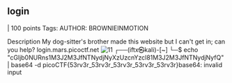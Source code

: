 ## login
 | 100 points
Tags: 
AUTHOR: BROWNIEINMOTION

Description
My dog-sitter's brother made this website but I can't get in; can you help?
login.mars.picoctf.net
![11](https://github.com/fahimalshihab/PicoCTF/assets/97816146/294feabd-3782-4cc5-be4f-9ee8090cd272)
┌──(iftx㉿kali)-[~]
└─$ echo "cGljb0NURns1M3J2M3JfNTNydjNyXzUzcnYzcl81M3J2M3JfNTNydjNyfQ" | base64 -d
picoCTF{53rv3r_53rv3r_53rv3r_53rv3r_53rv3r}base64: invalid input
                                                                   
